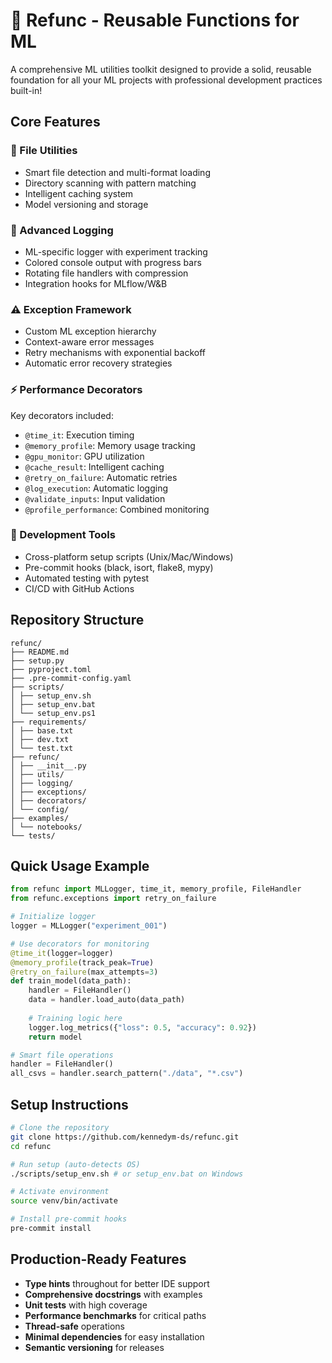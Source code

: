 # 🚀 Refunc - Reusable Functions for ML

A comprehensive ML utilities toolkit designed to provide a solid, reusable foundation for all your ML projects with professional development practices built-in!

## Core Features

### 📁 File Utilities

- Smart file detection and multi-format loading
- Directory scanning with pattern matching
- Intelligent caching system
- Model versioning and storage

### 📝 Advanced Logging

- ML-specific logger with experiment tracking
- Colored console output with progress bars
- Rotating file handlers with compression
- Integration hooks for MLflow/W&B

### ⚠️ Exception Framework

- Custom ML exception hierarchy
- Context-aware error messages
- Retry mechanisms with exponential backoff
- Automatic error recovery strategies

### ⚡ Performance Decorators

Key decorators included:

- `@time_it`: Execution timing
- `@memory_profile`: Memory usage tracking
- `@gpu_monitor`: GPU utilization
- `@cache_result`: Intelligent caching
- `@retry_on_failure`: Automatic retries
- `@log_execution`: Automatic logging
- `@validate_inputs`: Input validation
- `@profile_performance`: Combined monitoring

### 🔧 Development Tools

- Cross-platform setup scripts (Unix/Mac/Windows)
- Pre-commit hooks (black, isort, flake8, mypy)
- Automated testing with pytest
- CI/CD with GitHub Actions

## Repository Structure

```text
refunc/
├── README.md
├── setup.py
├── pyproject.toml
├── .pre-commit-config.yaml
├── scripts/
│ ├── setup_env.sh
│ ├── setup_env.bat
│ └── setup_env.ps1
├── requirements/
│ ├── base.txt
│ ├── dev.txt
│ └── test.txt
├── refunc/
│ ├── __init__.py
│ ├── utils/
│ ├── logging/
│ ├── exceptions/
│ ├── decorators/
│ └── config/
├── examples/
│ └── notebooks/
└── tests/
```

## Quick Usage Example

```python
from refunc import MLLogger, time_it, memory_profile, FileHandler
from refunc.exceptions import retry_on_failure

# Initialize logger
logger = MLLogger("experiment_001")

# Use decorators for monitoring
@time_it(logger=logger)
@memory_profile(track_peak=True)
@retry_on_failure(max_attempts=3)
def train_model(data_path):
    handler = FileHandler()
    data = handler.load_auto(data_path)
    
    # Training logic here
    logger.log_metrics({"loss": 0.5, "accuracy": 0.92})
    return model

# Smart file operations
handler = FileHandler()
all_csvs = handler.search_pattern("./data", "*.csv")
```

## Setup Instructions

```bash
# Clone the repository
git clone https://github.com/kennedym-ds/refunc.git
cd refunc

# Run setup (auto-detects OS)
./scripts/setup_env.sh # or setup_env.bat on Windows

# Activate environment
source venv/bin/activate

# Install pre-commit hooks
pre-commit install
```

## Production-Ready Features

- **Type hints** throughout for better IDE support
- **Comprehensive docstrings** with examples
- **Unit tests** with high coverage
- **Performance benchmarks** for critical paths
- **Thread-safe** operations
- **Minimal dependencies** for easy installation
- **Semantic versioning** for releases
